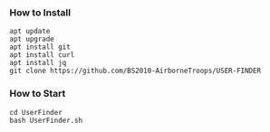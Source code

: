 


### How to Install

```
apt update
apt upgrade
apt install git
apt install curl
apt install jq
git clone https://github.com/BS2010-AirborneTroops/USER-FINDER
```

### How to Start
```
cd UserFinder
bash UserFinder.sh
```
